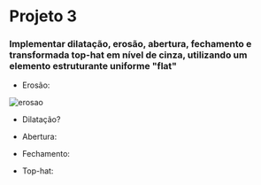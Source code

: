# Projeto 3

### Implementar dilatação, erosão, abertura, fechamento e transformada top-hat em nível de cinza, utilizando um elemento estruturante uniforme "flat"

* Erosão:

![erosao](https://drive.google.com/file/d/1AnWGs6ok7D7zXjkZ2Ll5KuUNs1WirO5j/view?usp=sharing)


* Dilatação?



* Abertura:



* Fechamento:



* Top-hat:
